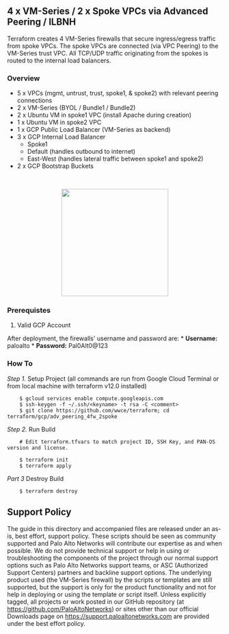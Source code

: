 ## 4 x VM-Series / 2 x Spoke VPCs via Advanced Peering / ILBNH

Terraform creates 4 VM-Series firewalls that secure ingress/egress traffic from spoke VPCs.  The spoke VPCs are connected (via VPC Peering) to the VM-Series trust VPC. All TCP/UDP traffic originating from the spokes is routed to the internal load balancers.

### Overview
* 5 x VPCs (mgmt, untrust, trust, spoke1, & spoke2) with relevant peering connections
* 2 x VM-Series (BYOL / Bundle1 / Bundle2)
* 2 x Ubuntu VM in spoke1 VPC (install Apache during creation)
* 1 x Ubuntu VM in spoke2 VPC
* 1 x GCP Public Load Balancer (VM-Series as backend)
* 3 x GCP Internal Load Balancer
  * Spoke1
  * Default (handles outbound to internet)
  * East-West (handles lateral traffic between spoke1 and spoke2)
* 2 x GCP Bootstrap Buckets
</br>
<p align="center">
<img src="https://raw.githubusercontent.com/wwce/terraform/master/gcp/adv_peering_2fw_2spoke/images/diagram.png" width="250">
</p>


### Prerequistes 
1. Valid GCP Account

After deployment, the firewalls' username and password are:
     * **Username:** paloalto
     * **Password:** Pal0Alt0@123

### How To

*Step 1.*  Setup Project (all commands are run from Google Cloud Terminal or from local machine with terraform v12.0 installed)
```
	$ gcloud services enable compute.googleapis.com
	$ ssh-keygen -f ~/.ssh/<keyname> -t rsa -C <comment>
	$ git clone https://github.com/wwce/terraform; cd terraform/gcp/adv_peering_4fw_2spoke
```

*Step 2.* Run Build
```
	# Edit terraform.tfvars to match project ID, SSH Key, and PAN-OS version and license.

	$ terraform init
	$ terraform apply
```

*Part 3* Destroy Build
```
	$ terraform destroy
```

## Support Policy
The guide in this directory and accompanied files are released under an as-is, best effort, support policy. These scripts should be seen as community supported and Palo Alto Networks will contribute our expertise as and when possible. We do not provide technical support or help in using or troubleshooting the components of the project through our normal support options such as Palo Alto Networks support teams, or ASC (Authorized Support Centers) partners and backline support options. The underlying product used (the VM-Series firewall) by the scripts or templates are still supported, but the support is only for the product functionality and not for help in deploying or using the template or script itself.
Unless explicitly tagged, all projects or work posted in our GitHub repository (at https://github.com/PaloAltoNetworks) or sites other than our official Downloads page on https://support.paloaltonetworks.com are provided under the best effort policy.
